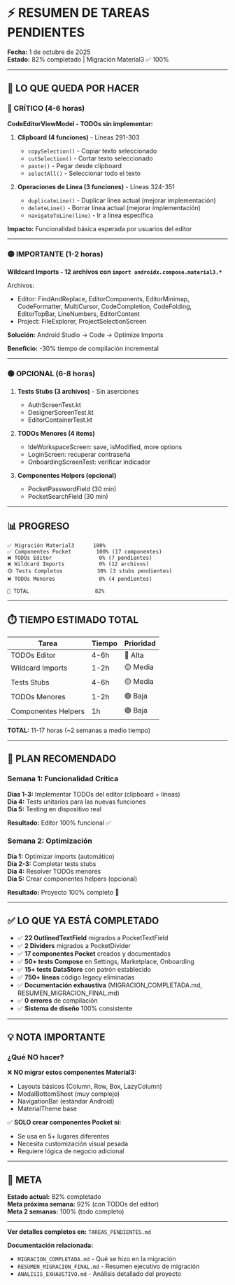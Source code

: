 # ⚡ RESUMEN DE TAREAS PENDIENTES

**Fecha:** 1 de octubre de 2025  
**Estado:** 82% completado | Migración Material3 ✅ 100%

---

## 🎯 LO QUE QUEDA POR HACER

### 🔴 CRÍTICO (4-6 horas)

**CodeEditorViewModel - TODOs sin implementar:**

1. **Clipboard (4 funciones)** - Líneas 291-303
   - `copySelection()` - Copiar texto seleccionado
   - `cutSelection()` - Cortar texto seleccionado
   - `paste()` - Pegar desde clipboard
   - `selectAll()` - Seleccionar todo el texto

2. **Operaciones de Línea (3 funciones)** - Líneas 324-351
   - `duplicateLine()` - Duplicar línea actual (mejorar implementación)
   - `deleteLine()` - Borrar línea actual (mejorar implementación)
   - `navigateToLine(line)` - Ir a línea específica

**Impacto:** Funcionalidad básica esperada por usuarios del editor

---

### 🟡 IMPORTANTE (1-2 horas)

**Wildcard Imports - 12 archivos con `import androidx.compose.material3.*`**

Archivos:
- Editor: FindAndReplace, EditorComponents, EditorMinimap, CodeFormatter, MultiCursor, CodeCompletion, CodeFolding, EditorTopBar, LineNumbers, EditorContent
- Project: FileExplorer, ProjectSelectionScreen

**Solución:** Android Studio → Code → Optimize Imports

**Beneficio:** -30% tiempo de compilación incremental

---

### 🟢 OPCIONAL (6-8 horas)

1. **Tests Stubs (3 archivos)** - Sin aserciones
   - AuthScreenTest.kt
   - DesignerScreenTest.kt
   - EditorContainerTest.kt

2. **TODOs Menores (4 items)**
   - IdeWorkspaceScreen: save, isModified, more options
   - LoginScreen: recuperar contraseña
   - OnboardingScreenTest: verificar indicador

3. **Componentes Helpers (opcional)**
   - PocketPasswordField (30 min)
   - PocketSearchField (30 min)

---

## 📊 PROGRESO

```
✅ Migración Material3      100%
✅ Componentes Pocket        100% (17 componentes)
❌ TODOs Editor               0% (7 pendientes)
❌ Wildcard Imports           0% (12 archivos)
🟡 Tests Completos           30% (3 stubs pendientes)
❌ TODOs Menores              0% (4 pendientes)

🎯 TOTAL                     82%
```

---

## ⏱️ TIEMPO ESTIMADO TOTAL

| Tarea | Tiempo | Prioridad |
|-------|--------|-----------|
| TODOs Editor | 4-6h | 🔴 Alta |
| Wildcard Imports | 1-2h | 🟡 Media |
| Tests Stubs | 4-6h | 🟡 Media |
| TODOs Menores | 1-2h | 🟢 Baja |
| Componentes Helpers | 1h | 🟢 Baja |

**TOTAL:** 11-17 horas (~2 semanas a medio tiempo)

---

## 🚀 PLAN RECOMENDADO

### Semana 1: Funcionalidad Crítica
**Días 1-3:** Implementar TODOs del editor (clipboard + líneas)  
**Día 4:** Tests unitarios para las nuevas funciones  
**Día 5:** Testing en dispositivo real

**Resultado:** Editor 100% funcional ✅

### Semana 2: Optimización
**Día 1:** Optimizar imports (automático)  
**Día 2-3:** Completar tests stubs  
**Día 4:** Resolver TODOs menores  
**Día 5:** Crear componentes helpers (opcional)

**Resultado:** Proyecto 100% completo 🎉

---

## ✅ LO QUE YA ESTÁ COMPLETADO

- ✅ **22 OutlinedTextField** migrados a PocketTextField
- ✅ **2 Dividers** migrados a PocketDivider
- ✅ **17 componentes Pocket** creados y documentados
- ✅ **50+ tests Compose** en Settings, Marketplace, Onboarding
- ✅ **15+ tests DataStore** con patrón establecido
- ✅ **750+ líneas** código legacy eliminadas
- ✅ **Documentación exhaustiva** (MIGRACION_COMPLETADA.md, RESUMEN_MIGRACION_FINAL.md)
- ✅ **0 errores** de compilación
- ✅ **Sistema de diseño** 100% consistente

---

## 💡 NOTA IMPORTANTE

### ¿Qué NO hacer?

❌ **NO migrar estos componentes Material3:**
- Layouts básicos (Column, Row, Box, LazyColumn)
- ModalBottomSheet (muy complejo)
- NavigationBar (estándar Android)
- MaterialTheme base

✅ **SOLO crear componentes Pocket si:**
- Se usa en 5+ lugares diferentes
- Necesita customización visual pesada
- Requiere lógica de negocio adicional

---

## 🎯 META

**Estado actual:** 82% completado  
**Meta próxima semana:** 92% (con TODOs del editor)  
**Meta 2 semanas:** 100% (todo completo)

---

**Ver detalles completos en:** `TAREAS_PENDIENTES.md`

**Documentación relacionada:**
- `MIGRACION_COMPLETADA.md` - Qué se hizo en la migración
- `RESUMEN_MIGRACION_FINAL.md` - Resumen ejecutivo de migración
- `ANALISIS_EXHAUSTIVO.md` - Análisis detallado del proyecto
